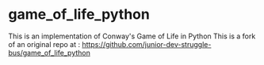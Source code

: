 # game_of_life_python
This is an implementation of Conway's Game of Life in Python
This is a fork of an original repo at : https://github.com/junior-dev-struggle-bus/game_of_life_python


